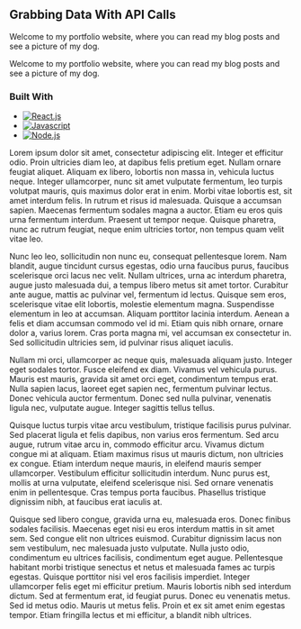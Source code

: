 ## Grabbing Data With API Calls

Welcome to my portfolio website, where you can read my blog posts and see a picture of my dog.

Welcome to my portfolio website, where you can read my blog posts and see a picture of my dog.

### Built With

- [![React.js][react.js]][react-url]
- [![Javascript][javascript]][javascript-url]
- [![Node.js][node.js]][node.js-url]

[react.js]: https://img.shields.io/badge/React-20232A?style=for-the-badge&logo=react&logoColor=61DAFB
[react-url]: https://reactjs.org/
[javascript]: https://img.shields.io/badge/JavaScript-F7DF1E?style=for-the-badge&logo=javascript&logoColor=black
[javascript-url]: https://www.javascript.com/
[node.js]: https://img.shields.io/badge/Node.js-43853D?style=for-the-badge&logo=node.js&logoColor=white
[node.js-url]: https://nodejs.org/en/

Lorem ipsum dolor sit amet, consectetur adipiscing elit. Integer et efficitur odio. Proin ultricies diam leo, at dapibus felis pretium eget. Nullam ornare feugiat aliquet. Aliquam ex libero, lobortis non massa in, vehicula luctus neque. Integer ullamcorper, nunc sit amet vulputate fermentum, leo turpis volutpat mauris, quis maximus dolor erat in enim. Morbi vitae lobortis est, sit amet interdum felis. In rutrum et risus id malesuada. Quisque a accumsan sapien. Maecenas fermentum sodales magna a auctor. Etiam eu eros quis urna fermentum interdum. Praesent ut tempor neque. Quisque pharetra, nunc ac rutrum feugiat, neque enim ultricies tortor, non tempus quam velit vitae leo.

Nunc leo leo, sollicitudin non nunc eu, consequat pellentesque lorem. Nam blandit, augue tincidunt cursus egestas, odio urna faucibus purus, faucibus scelerisque orci lacus nec velit. Nullam ultrices, urna ac interdum pharetra, augue justo malesuada dui, a tempus libero metus sit amet tortor. Curabitur ante augue, mattis ac pulvinar vel, fermentum id lectus. Quisque sem eros, scelerisque vitae elit lobortis, molestie elementum magna. Suspendisse elementum in leo at accumsan. Aliquam porttitor lacinia interdum. Aenean a felis et diam accumsan commodo vel id mi. Etiam quis nibh ornare, ornare dolor a, varius lorem. Cras porta magna mi, vel accumsan ex consectetur in. Sed sollicitudin ultricies sem, id pulvinar risus aliquet iaculis.

Nullam mi orci, ullamcorper ac neque quis, malesuada aliquam justo. Integer eget sodales tortor. Fusce eleifend ex diam. Vivamus vel vehicula purus. Mauris est mauris, gravida sit amet orci eget, condimentum tempus erat. Nulla sapien lacus, laoreet eget sapien nec, fermentum pulvinar lectus. Donec vehicula auctor fermentum. Donec sed nulla pulvinar, venenatis ligula nec, vulputate augue. Integer sagittis tellus tellus.

Quisque luctus turpis vitae arcu vestibulum, tristique facilisis purus pulvinar. Sed placerat ligula et felis dapibus, non varius eros fermentum. Sed arcu augue, rutrum vitae arcu in, commodo efficitur arcu. Vivamus dictum congue mi at aliquam. Etiam maximus risus ut mauris dictum, non ultricies ex congue. Etiam interdum neque mauris, in eleifend mauris semper ullamcorper. Vestibulum efficitur sollicitudin interdum. Nunc purus est, mollis at urna vulputate, eleifend scelerisque nisi. Sed ornare venenatis enim in pellentesque. Cras tempus porta faucibus. Phasellus tristique dignissim nibh, at faucibus erat iaculis at.

Quisque sed libero congue, gravida urna eu, malesuada eros. Donec finibus sodales facilisis. Maecenas eget nisi eu eros interdum mattis in sit amet sem. Sed congue elit non ultrices euismod. Curabitur dignissim lacus non sem vestibulum, nec malesuada justo vulputate. Nulla justo odio, condimentum eu ultrices facilisis, condimentum eget augue. Pellentesque habitant morbi tristique senectus et netus et malesuada fames ac turpis egestas. Quisque porttitor nisi vel eros facilisis imperdiet. Integer ullamcorper felis eget mi efficitur pretium. Mauris lobortis nibh sed interdum dictum. Sed at fermentum erat, id feugiat purus. Donec eu venenatis metus. Sed id metus odio. Mauris ut metus felis. Proin et ex sit amet enim egestas tempor. Etiam fringilla lectus et mi efficitur, a blandit nibh ultrices.
